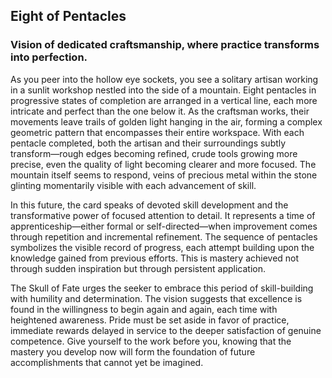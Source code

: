 ## Eight of Pentacles
### Vision of dedicated craftsmanship, where practice transforms into perfection.

As you peer into the hollow eye sockets, you see a solitary artisan working in a sunlit workshop nestled into the side of a mountain. Eight pentacles in progressive states of completion are arranged in a vertical line, each more intricate and perfect than the one below it. As the craftsman works, their movements leave trails of golden light hanging in the air, forming a complex geometric pattern that encompasses their entire workspace. With each pentacle completed, both the artisan and their surroundings subtly transform—rough edges becoming refined, crude tools growing more precise, even the quality of light becoming clearer and more focused. The mountain itself seems to respond, veins of precious metal within the stone glinting momentarily visible with each advancement of skill.

In this future, the card speaks of devoted skill development and the transformative power of focused attention to detail. It represents a time of apprenticeship—either formal or self-directed—when improvement comes through repetition and incremental refinement. The sequence of pentacles symbolizes the visible record of progress, each attempt building upon the knowledge gained from previous efforts. This is mastery achieved not through sudden inspiration but through persistent application.

The Skull of Fate urges the seeker to embrace this period of skill-building with humility and determination. The vision suggests that excellence is found in the willingness to begin again and again, each time with heightened awareness. Pride must be set aside in favor of practice, immediate rewards delayed in service to the deeper satisfaction of genuine competence. Give yourself to the work before you, knowing that the mastery you develop now will form the foundation of future accomplishments that cannot yet be imagined.